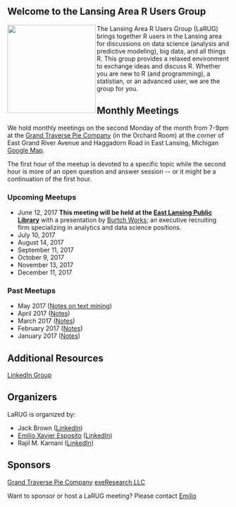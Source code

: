 
## Welcome to the Lansing Area R Users Group

<a href="url"><img src="https://lansingarearusersgroup.github.io/images/LansingAreaRUserGroup_CIRCLE-w-Michigan-logo_300dpi.png" align="left" height="200"></a>The Lansing Area R Users Group (LaRUG) brings together R users in the Lansing area for discussions on data science (analysis and predictive modeling), big data, and all things R. This group provides a relaxed environment to exchange ideas and discuss R. Whether you are new to R (and programming), a statistian, or an advanced user, we are the group for you.

## Monthly Meetings

We hold monthly meetings on the second Monday of the month from 7-9pm at the [Grand Traverse Pie Company](http://gtpie.com) (in the Orchard Room) at the corner of East Grand River Avenue and Haggadorn Road in East Lansing, Michigan [Google Map](https://www.google.com/maps/place/Grand+Traverse+Pie+Company/@42.7302255,-84.4648517,17z/data=!4m12!1m6!3m5!1s0x8822c29e2298637f:0x65a99056073bd352!2sGrand+Traverse+Pie+Company!8m2!3d42.7302255!4d-84.4626577!3m4!1s0x8822c29e2298637f:0x65a99056073bd352!8m2!3d42.7302255!4d-84.4626577).

The first hour of the meetup is devoted to a specific topic while the second hour is more of an open question and answer session -- or it might be a continuation of the first hour.

### Upcoming Meetups
- June 12, 2017 **This meeting will be held at the [East Lansing Public Library](https://www.elpl.org)** with a presentation by [Burtch Works](http://www.burtchworks.com); an executive recruiting firm specializing in analytics and data science positions.
- July 10, 2017
- August 14, 2017
- September 11, 2017
- October 9, 2017
- November 13, 2017
- December 11, 2017

### Past Meetups
- May 2017 ([Notes on text mining](https://lansingarearusersgroup.github.io/pastMeetups/may2017.md))
- April 2017 ([Notes](https://lansingarearusersgroup.github.io/pastMeetups/apr2017.md))
- March 2017 ([Notes](https://lansingarearusersgroup.github.io/pastMeetups/mar2017.md))
- February 2017 ([Notes](https://lansingarearusersgroup.github.io/pastMeetups/feb2017.md))
- January 2017 ([Notes](https://lansingarearusersgroup.github.io/pastMeetups/jan2017.md))

## Additional Resources
[LinkedIn Group](https://www.linkedin.com/groups/12048353)


## Organizers

LaRUG is organized by:
- Jack Brown ([LinkedIn](https://www.linkedin.com/in/jackbrown1/))
- [Emilio Xavier Esposito](https://github.com/emilioxavier) ([LinkedIn](https://www.linkedin.com/in/emilioxavieresposito/))
- Rajil M. Karnani ([LinkedIn](https://www.linkedin.com/in/rajilkarnani/))

## Sponsors

[Grand Traverse Pie Company](http://gtpie.com)
[exeResearch LLC](http://www.exeResearch.com)

Want to sponsor or host a LaRUG meeting? Please contact [Emilio](https://github.com/emilioxavier)

